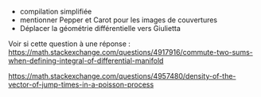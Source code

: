- compilation simplifiée
- mentionner Pepper et Carot pour les images de couvertures
- Déplacer la géométrie différentielle vers Giulietta

Voir si cette question à une réponse : 
https://math.stackexchange.com/questions/4917916/commute-two-sums-when-defining-integral-of-differential-manifold

https://math.stackexchange.com/questions/4957480/density-of-the-vector-of-jump-times-in-a-poisson-process
